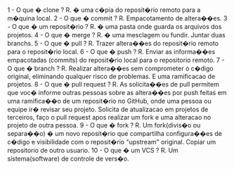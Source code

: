 
1 - O que � clone ?
	R. � uma c�pia do reposit�rio remoto para a m�quina local.
2 - O que � commit ?
	R. Empacotamento de altera��es.
3 - O que � um reposit�rio ?
	R. � uma pasta onde guarda os arquivos dos projetos.
4 - O que � merge ?
	R. � uma mesclagem ou fundir. Juntar duas branchs.
5 - O que � pull ?
	R. Trazer altera��es do reposit�rio remoto para o reposit�rio local.
6 - O que � push ?
	R. Enviar as informa��es empacotadas (commits) do reposit�rio local para o repositorio remoto.
7 - O que � branch ?
	R. Realizar altera��es sem comprometer o c�digo original, eliminando qualquer risco de problemas. E uma ramificacao de projetos.
8 - O que � pull request ?
	R. As solicita��es de pull permitem que voc� informe outras pessoas sobre as altera��es por push feitas em uma ramifica��o de um reposit�rio no GitHub, onde uma pessoa ou equipe ir� revisar seu projeto. Solicita de atualizacao em projetos de terceiros, faço o pull request apos realizar um fork e uma alteracao no projeto de outra pessoa.
9 - O que � fork ?
	R. Um fork(divis�o ou separa��o) � um novo reposit�rio que compartilha configura��es de c�digo e visibilidade com o reposit�rio "upstream" original. Copiar um repositorio de outro usuario.
10 - O que � um VCS ?
	R. Um sistema(software) de controle de vers�o.